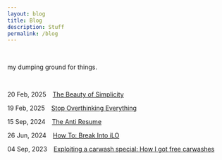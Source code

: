 ```yaml
---
layout: blog
title: Blog
description: Stuff
permalink: /blog
---
```


<br/>

my dumping ground for things.

<br/>

20 Feb, 2025 &ensp; [The Beauty of Simplicity](blog/simplicity)

19 Feb, 2025 &ensp; [Stop Overthinking Everything](/blog/stop-overthinking-everything)

15 Sep, 2024 &ensp; [The Anti Resume](/blog/the-anti-resume)

26 Jun, 2024 &ensp; [How To: Break Into iLO](/blog/how-to-break-into-ilo)

04 Sep, 2023 &ensp; [Exploiting a carwash special: How I got free carwashes](/blog/exploiting-a-carwash-special)
